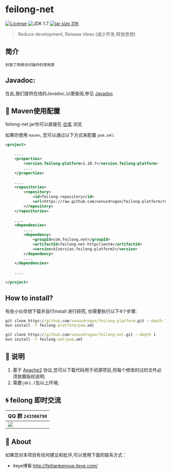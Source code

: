 feilong-net
================

[![License](http://img.shields.io/:license-apache-blue.svg)](http://www.apache.org/licenses/LICENSE-2.0.html)
![JDK 1.7](https://img.shields.io/badge/JDK-1.7-green.svg "JDK 1.7")
[![jar size 31K](https://img.shields.io/badge/size-31K-green.svg "size 31K")](https://github.com/venusdrogon/feilong-platform/tree/repository/com/feilong/platform/feilong-net/1.10.1)

> Reduce development, Release ideas (减少开发,释放思想)

## 简介

`封装了网络访问操作的常用类`

## Javadoc:
在此,我们提供在线的Javadoc,以便查阅,参见 [Javadoc](http://venusdrogon.github.io/feilong-platform/javadocs/feilong-net/)

## :dragon: Maven使用配置

feilong-net jar你可以直接在 [仓库](https://github.com/venusdrogon/feilong-platform/tree/repository/com/feilong/platform/feilong-net "仓库") 浏览 

如果你使用 `maven`, 您可以通过以下方式来配置 `pom.xml`:

```XML
<project>

	....
	<properties>
		<version.feilong-platform>1.10.7</version.feilong-platform>
		....
	</properties>
	
	....
	<repositories>
		<repository>
			<id>feilong-repository</id>
			<url>https://raw.github.com/venusdrogon/feilong-platform/repository</url>
		</repository>
	</repositories>
	
	....
	<dependencies>
		....
		<dependency>
			<groupId>com.feilong.net</groupId>
			<artifactId>feilong-net-httpclient4</artifactId>
			<version>${version.feilong-platform}</version>
		</dependency>
		....
	</dependencies>
	
	....
	
</project>
```

## How to install?

有些小伙伴想下载并自行install 进行研究, 你需要执行以下4个步骤:

```bat
git clone https://github.com/venusdrogon/feilong-platform.git --depth 1
mvn install -f feilong-platform/pom.xml

git clone https://github.com/venusdrogon/feilong-net.git --depth 1
mvn install -f feilong-net/pom.xml
```

## :memo: 说明

1. 基于 [Apache2](https://www.apache.org/licenses/LICENSE-2.0) 协议,您可以下载代码用于闭源项目,但每个修改的过的文件必须放置版权说明;
1. 需要`jdk1.7`及以上环境;

## :cyclone: feilong 即时交流

|QQ 群 `243306798`
|:---------
|![](http://i.imgur.com/cIfglCa.png)

## :panda_face: About

如果您对本项目有任何建议和批评,可以使用下面的联系方式：

* iteye博客:http://feitianbenyue.iteye.com/